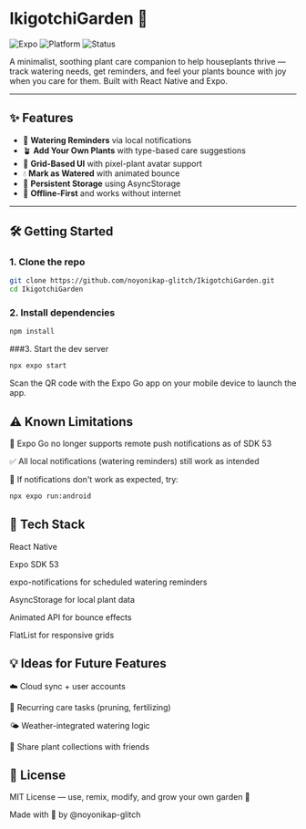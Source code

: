 # IkigotchiGarden 🌱 

![Expo](https://img.shields.io/badge/Expo-SDK%2053-blueviolet)
![Platform](https://img.shields.io/badge/Platform-Android%20%7C%20iOS-green)
![Status](https://img.shields.io/badge/Status-MVP%20Complete-brightgreen)

A minimalist, soothing plant care companion to help houseplants thrive — track watering needs, get reminders, and feel your plants bounce with joy when you care for them. Built with React Native and Expo.

---

## ✨ Features

- 📅 **Watering Reminders** via local notifications
- 🪴 **Add Your Own Plants** with type-based care suggestions
- 🎨 **Grid-Based UI** with pixel-plant avatar support
- 💧 **Mark as Watered** with animated bounce
- 🧠 **Persistent Storage** using AsyncStorage
- 🔔 **Offline-First** and works without internet

---

## 🛠️ Getting Started

### 1. Clone the repo

```bash
git clone https://github.com/noyonikap-glitch/IkigotchiGarden.git
cd IkigotchiGarden
```
### 2. Install dependencies
```bash
npm install
```

###3. Start the dev server
```bash
npx expo start
```

Scan the QR code with the Expo Go app on your mobile device to launch the app.

## ⚠️ Known Limitations

🔕 Expo Go no longer supports remote push notifications as of SDK 53

✅ All local notifications (watering reminders) still work as intended

🔧 If notifications don't work as expected, try:

```bash
npx expo run:android
```

## 🧩 Tech Stack

React Native

Expo SDK 53

expo-notifications for scheduled watering reminders

AsyncStorage for local plant data

Animated API for bounce effects

FlatList for responsive grids


## 💡 Ideas for Future Features

☁️ Cloud sync + user accounts

🔄 Recurring care tasks (pruning, fertilizing)

🌤 Weather-integrated watering logic

👯 Share plant collections with friends

## 📄 License
MIT License — use, remix, modify, and grow your own garden 🌱

Made with 💚 by @noyonikap-glitch



